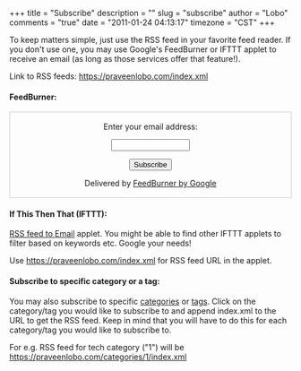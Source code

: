 +++
title = "Subscribe"
description = ""
slug = "subscribe"
author = "Lobo"
comments = "true"
date = "2011-01-24 04:13:17"
timezone = "CST"
+++

To keep matters simple, just use the RSS feed in your favorite feed reader. If you don't use one, you may use Google's FeedBurner or IFTTT applet to receive an email (as long as those services offer that feature!).


Link to RSS feeds: https://praveenlobo.com/index.xml


#### FeedBurner:

<form style="border:1px solid #ccc;padding:3px;text-align:center;" action="https://feedburner.google.com/fb/a/mailverify" method="post" target="popupwindow" onsubmit="window.open('https://feedburner.google.com/fb/a/mailverify?uri=lobopraveen', 'popupwindow', 'scrollbars=yes,width=550,height=520');return true"><p>Enter your email address:</p><p><input type="text" style="width:140px" name="email"/></p><input type="hidden" value="lobopraveen" name="uri"/><input type="hidden" name="loc" value="en_US"/><input type="submit" value="Subscribe" /><p>Delivered by <a href="https://feedburner.google.com" target="_blank">FeedBurner by Google</a></p></form>


#### If This Then That (IFTTT):

[RSS feed to Email](https://ifttt.com/applets/147561p-rss-feed-to-email) applet. You might be able to find other IFTTT applets to filter based on keywords etc. Google your needs!

Use https://praveenlobo.com/index.xml for RSS feed URL in the applet.


#### Subscribe to specific category or a tag:

You may also subscribe to specific [categories](/categories) or [tags](/tags). Click on the category/tag you would like to subscribe to and append index.xml to the URL to get the RSS feed. Keep in mind that you will have to do this for each category/tag you would like to subscribe to.

For e.g. RSS feed for tech category ("1") will be https://praveenlobo.com/categories/1/index.xml
